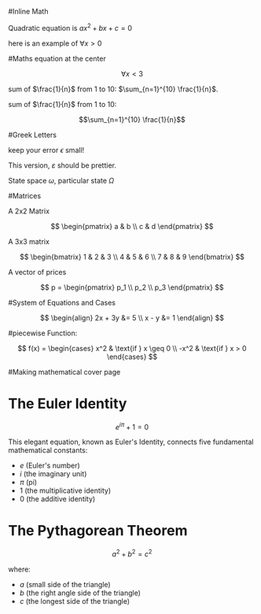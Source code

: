 #Inline Math

Quadratic equation is $ax^2+bx+c=0$

here is an example of $\forall x>0$


#Maths equation at the center


$$\forall x<3$$

sum of $\frac{1}{n}$ from 1 to 10: $\sum_{n=1}^{10} \frac{1}{n}$.


sum of $\frac{1}{n}$ from 1 to 10: 


$$\sum_{n=1}^{10} \frac{1}{n}$$


#Greek Letters

keep your error $\epsilon$ small!

This version, $\varepsilon$ should be prettier.

State space $\omega$, particular state $\Omega$


#Matrices

A 2x2 Matrix

$$
\begin{pmatrix}
a & b \\
c & d
\end{pmatrix}
$$

A 3x3 matrix

$$
\begin{bmatrix}
1 & 2 & 3 \\
4 & 5 & 6 \\
7 & 8 & 9
\end{bmatrix}
$$

A vector of prices

$$
p = \begin{pmatrix}
p_1 \\
p_2 \\
p_3
\end{pmatrix}
$$


#System of Equations and Cases

$$
\begin{align}
2x + 3y &= 5 \\
x - y &= 1
\end{align}
$$


#piecewise Function:

$$
f(x) = \begin{cases}
x^2 & \text{if } x \geq 0 \\
-x^2 & \text{if } x > 0 
\end{cases}
$$

#Making mathematical cover page

# The Euler Identity

$$e^{i\pi} + 1 = 0$$

This elegant equation, known as Euler's Identity, connects five fundamental mathematical constants:
- $e$ (Euler's number)
- $i$ (the imaginary unit)
- $\pi$ (pi)
- 1 (the multiplicative identity)
- 0 (the additive identity)

# The Pythagorean Theorem 

$$a^2+b^2 = c^2$$

where:
- $a$ (small side of the triangle)
- $b$ (the right angle side of the triangle)
- $c$ (the longest side of the triangle)
